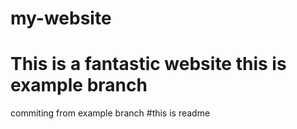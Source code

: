 # my-website
This is a fantastic website
this is example branch
=======
commiting from example branch
#this is readme

